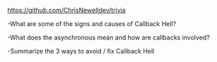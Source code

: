 https://github.com/ChrisNewelldev/trivia

-What are some of the signs and causes of Callback Hell?

-What does the asynchronous mean and how are callbacks involved?

-Summarize the 3 ways to avoid / fix Callback Hell